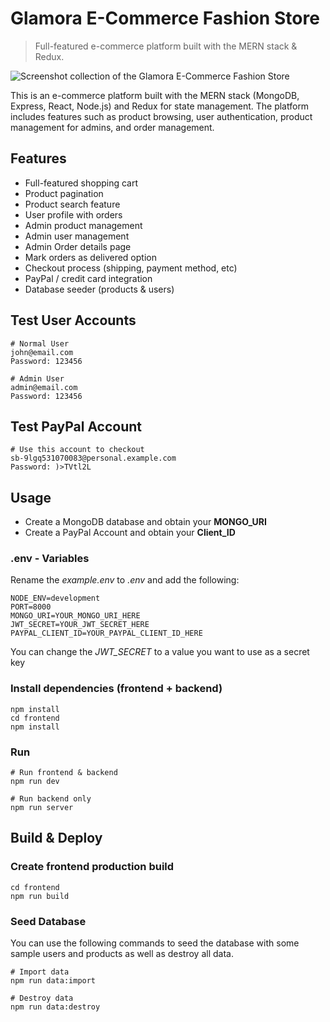 # Glamora E-Commerce Fashion Store
> Full-featured e-commerce platform built with the MERN stack & Redux.

![Screenshot collection of the Glamora E-Commerce Fashion Store](https://i.postimg.cc/85bYP8dJ/Glamora-Preview.png)

This is an e-commerce platform built with the MERN stack (MongoDB, Express, React, Node.js) and Redux for state management. The platform includes features such as product browsing, user authentication, product management for admins, and order management.

## Features

* Full-featured shopping cart
* Product pagination
* Product search feature
* User profile with orders
* Admin product management
* Admin user management
* Admin Order details page
* Mark orders as delivered option
* Checkout process (shipping, payment method, etc)
* PayPal / credit card integration
* Database seeder (products & users)

## Test User Accounts

```
# Normal User
john@email.com
Password: 123456

# Admin User
admin@email.com
Password: 123456
```

## Test PayPal Account

```
# Use this account to checkout
sb-9lgq531070083@personal.example.com
Password: )>TVtl2L
```

## Usage

* Create a MongoDB database and obtain your **MONGO_URI** 
* Create a PayPal Account and obtain your **Client_ID**

### .env - Variables
Rename the *example.env* to *.env* and add the following:

```
NODE_ENV=development
PORT=8000
MONGO_URI=YOUR_MONGO_URI_HERE
JWT_SECRET=YOUR_JWT_SECRET_HERE
PAYPAL_CLIENT_ID=YOUR_PAYPAL_CLIENT_ID_HERE
```

You can change the *JWT_SECRET* to a value you want to use as a secret key

### Install dependencies (frontend + backend)

```
npm install
cd frontend
npm install
```

### Run 

```
# Run frontend & backend
npm run dev

# Run backend only
npm run server
```

## Build & Deploy

### Create frontend production build

```
cd frontend
npm run build
```

### Seed Database

You can use the following commands to seed the database with some sample users and products as well as destroy all data.

```
# Import data
npm run data:import

# Destroy data
npm run data:destroy
```
